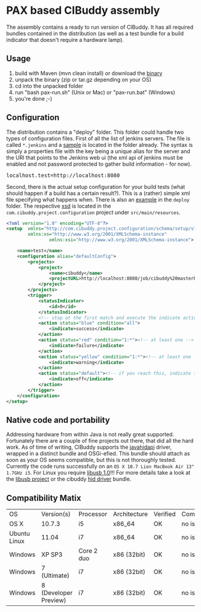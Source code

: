 # PAX based CIBuddy assembly

The assembly contains a ready to run version of CIBuddy. It has all required bundles
contained in the distribution (as well as a test bundle for a build indicator that
doesn't require a hardware lamp). 

## Usage

1. build with Maven (mvn clean install) or download the [binary][1]
2. unpack the binary (zip or tar.gz depending on your OS)
3. cd into the unpacked folder
4. run "bash pax-run.sh" (Unix or Mac) or "pax-run.bat" (Windows)
5. you're done ;-)

## Configuration

The distribution contains a "deploy" folder. This folder could handle two types of
configuration files. First of all the list of jenkins servers. The file is called
`*.jenkins` and a [sample][2] is located in the folder already. The syntax is simply a
properties file with the key being a unique alias for the server and the URI that
points to the Jenkins web ui (the xml api of jenkins must be enabled and not
password protected to gather build information - for now). 

<pre>
localhost.test=http://localhost:8080
</pre>

Second, there is the actual 
setup configuration for your build tests (what should happen if a build has a certain
result?). This is a (rather) simple xml file specifying what happens when. There
is also an [example][3] in the `deploy` folder. The respective [xsd][4] is located in the 
`com.cibuddy.project.configuration` project under `src/main/resources`.

```xml
<?xml version="1.0" encoding="UTF-8"?>
<setup  xmlns="http://com.cibuddy.project.configuration/schema/setup/v1-0" 
		xmlns:xs="http://www.w3.org/2001/XMLSchema-instance" 
                xmlns:xsi="http://www.w3.org/2001/XMLSchema-instance">

    <name>test</name>
    <configuration alias="defaultConfig">
        <projects>
            <project>
                <name>cibuddy</name>
                <projectURL>http://localhost:8080/job/cibuddy%20masterbuild/</projectURL>
            </project>
        </projects>
        <trigger>
            <statusIndicator>
                <id>0</id>
            </statusIndicator>
            <!-- stop at the first match and execute the indicate action -->
            <action status="blue" condition="all">
                <indicate>success</indicate>
            </action>
            <action status="red" condition="1:*"><!-- at least one -->
                <indicate>failure</indicate>
            </action>
            <action status="yellow" condition="1:*"><!-- at least one -->
                <indicate>warning</indicate>
            </action>
            <action status="default"><!-- if you reach this, indicate the default -->
                <indicate>off</indicate>
            </action>
        </trigger>
    </configuration>
</setup>
```

## Native code and portability

Addressing hardware from within Java is not really great supported. Fortunately there
are a couple of fine projects out there, that did all the hard work. As of time of 
writing, CIBuddy supports the [javahidapi][5] driver, wrapped in a distinct bundle and
OSGi-efied. This bundle should attach as soon as your OS seems compatible, but this is
not thoroughly tested. Currently the code runs successfully on an 
`OS X 10.7 Lion MacBook Air 13" 1.7GHz i5`. For Linux you require [libusb 1.0][6]!!! For 
more details take a look at the [libusb project][6] or the cibuddy [hid driver][7] bundle.

## Compatibility Matix

<table>
	<tr>
		<td>OS</td>
		<td>Version(s)</td>
		<td>Processor</td>
		<td>Architecture</td>
		<td>Verified</td>
		<td>Comment</td>
	</tr>
	<tr>
		<td>OS X</td>
		<td>10.7.3</td>
		<td>i5</td>
		<td>x86_64</td>
		<td>OK</td>
		<td>no issues</td>
	</tr>
	<tr>
		<td>Ubuntu Linux</td>
		<td>11.04</td>
		<td>i7</td>
		<td>x86_64</td>
		<td>OK</td>
		<td>no issues</td>
	</tr>
	<tr>
		<td>Windows</td>
		<td>XP SP3</td>
		<td>Core 2 duo</td>
		<td>x86 (32bit)</td>
		<td>OK</td>
		<td>no issues</td>
	</tr>
	<tr>
		<td>Windows</td>
		<td>7 (Ultimate)</td>
		<td>i7</td>
		<td>x86 (32bit)</td>
		<td>OK</td>
		<td>no issues</td>
	</tr>
	<tr>
		<td>Windows</td>
		<td>8 (Developer Preview)</td>
		<td>i7</td>
		<td>x86 (32bit)</td>
		<td>OK</td>
		<td>no issues</td>
	</tr>
</table>


[1]: https://github.com/cibuddy/cibuddy/downloads "CIBuddy Binary Downloads"
[2]: https://github.com/cibuddy/cibuddy/blob/master/distributions/pax.assembly/src/main/resources/deploy/testLocalhost.jenkins "server configuration file"
[3]: https://github.com/cibuddy/cibuddy/blob/master/distributions/pax.assembly/src/main/resources/deploy/sample.xml "test build configuration file"
[4]: https://github.com/cibuddy/cibuddy/blob/master/main/project.configuration/src/main/resources/configuration-1.0.xsd "CIBuddy project configuration xsd"
[5]: http://code.google.com/p/javahidapi/ "JavaHIDAPI project"
[6]: http://www.libusb.org/ "LibUSB project"
[7]: https://github.com/cibuddy/cibuddy/tree/master/drivers/hid "CIBuddy HID Driver wrapper"
[8]: http://code.google.com/p/javahidapi/issues/detail?id=7 "Compilation error on Mac OS X"
